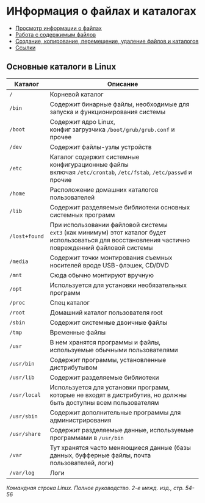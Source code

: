 # ИНформация о файлах и каталогах
* [Просмотр информации о файлах](1.%20Просмотр%20информации%20о%20файлах/1.%20Просмотр%20информации%20о%20файлах.md)
* [Работа с содержимым файлов](2.%20Работа%20с%20содержимым%20файлов/2.%20Работа%20с%20содержимым%20файлов.md)
* [Создание, копирование, перемещение, удаление файлов и каталогов](3.%20Создание,%20копирование,%20перемещение,%20удаление%20файлов%20и%20каталогов/3.%20Создание,%20копирование,%20перемещение,%20удаление%20файлов%20и%20каталогов.md)
* [Ссылки](4.%20Ссылки/4.%20Ссылки.md)

## Основные каталоги в Linux
| Каталог       | Описание                                                                                                                                            |
| ------------- | --------------------------------------------------------------------------------------------------------------------------------------------------- |
| `/`           | Корневой каталог                                                                                                                                    |
| `/bin`        | Содержит бинарные файлы, необходимые для запуска и функционирования системы                                                                         |
| `/boot`       | Содержит ядро Linux,<br/>конфиг загрузчика `/boot/grub/grub.conf` и прочее                                                                          |
| `/dev`        | Содержит файлы-узлы устройств                                                                                                                       |
| `/etc`        | Каталог содержит системные конфигурационные файлы включая `/etc/crontab`, `/etc/fstab`, `/etc/passwd` и прочие                                      |
| `/home`       | Расположение домашних каталогов пользователей                                                                                                       |
| `/lib`        | Содержит разделяемые библиотеки основных системных программ                                                                                         |
| `/lost+found` | При использовании файловой системы `ext3` (как минимум) этот каталог будет использоваться для восстановления частично поврежденний файловой системы |
| `/media`      | Содержит точки монтирования съемных носителей вроде USB-флэшек, CD/DVD                                                                              |
| `/mnt`        | Сюда обычно монтируют вручную                                                                                                                       |
| `/opt`        | Используется для установки необязательных программ                                                                                                  |
| `/proc`       | Спец каталог                                                                                                                                        |
| `/root`       | Домашний каталог пользователя root                                                                                                                  |
| `/sbin`       | Содержит системные двоичные файлы                                                                                                                   |
| `/tmp`        | Временные файлы                                                                                                                                     |
| `/usr`        | В нем хранятся программы и файлы, используемые обычными пользователями                                                                              |
| `/usr/bin`    | Содержит программы, установленные дистрибутывом                                                                                                     |
| `/usr/lib`    | Содержит разделяемые библиотеки                                                                                                                     |
| `/usr/local`  | Используется для установки программ, которые не входят в дистрибутив, но должны быть доступны всем пользователям                                    |
| `/usr/sbin`   | Содержит дополнительные программы для администрирования                                                                                             |
| `/usr/share`  | Содержит разделяемые данные, используемые программами в `/usr/bin`                                                                                  |
| `/var`        | Тут хранятся часто меняющиеся данные (базы данных, буфферные файлы, почта пользователей, логи)                                                      |
| `/var/log`    | Логи                                                                                                                                                |

*Командная строка Linux. Полное руководство. 2-е межд. изд., стр. 54-56*



